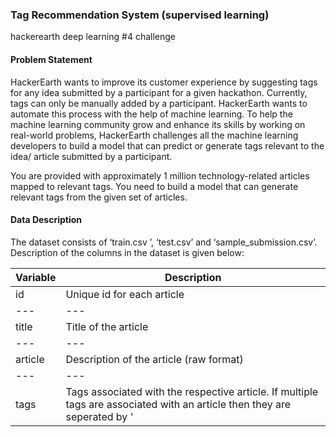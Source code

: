 ### Tag Recommendation System (supervised learning)
hackerearth deep learning #4 challenge

#### Problem Statement
HackerEarth wants to improve its customer experience by suggesting tags for any idea submitted by a participant for a given hackathon. Currently, tags can only be manually added by a participant. HackerEarth wants to automate this process with the help of machine learning. To help the machine learning community grow and enhance its skills by working on real-world problems, HackerEarth challenges all the machine learning developers to build a model that can predict or generate tags relevant to the idea/ article submitted by a participant.

You are provided with approximately 1 million technology-related articles mapped to relevant tags. You need to build a model that can generate relevant tags from the given set of articles.

#### Data Description

The dataset consists of ‘train.csv ’, ‘test.csv’ and ‘sample_submission.csv’. Description of the columns in the dataset is given below:


Variable | Description 
--- | --- 
id | Unique id for each article
--- | --- 
title | Title of the article
--- | --- 
article | Description of the article (raw format)
--- | --- 
tags | Tags associated with the respective article. If multiple tags are associated with an article then they are seperated by '|'.